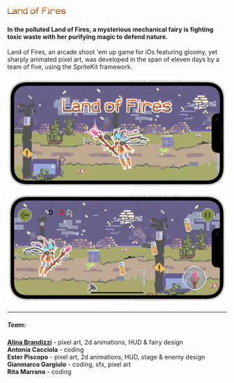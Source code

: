 ![My Image](https://github.com/acacciola22/LandOfFires/blob/newMain/LandOfFires/logo.gif)

#### In the polluted Land of Fires, a mysterious mechanical fairy is fighting toxic waste with her purifying magic to defend nature.

Land of Fires, an arcade shoot 'em up game for iOs featuring gloomy, yet sharply animated pixel art, was developed in the span of eleven days by a team of five, using the SpriteKit framework.

![My Image](https://github.com/acacciola22/LandOfFires/blob/newMain/LandOfFires/LOF1.png)
![My Image](https://github.com/acacciola22/LandOfFires/blob/newMain/LandOfFires/LOF2.png)
_________________

##### Team:
**[Alina Brandizzi](https://www.behance.net/roaringspark)** - pixel art, 2d animations, HUD & fairy design  
**Antonia Cacciola** - coding  
**Ester Piscopo** - pixel art, 2d animations, HUD, stage & enemy design  
**Gianmarco Gargiulo** - coding, sfx, pixel art  
**Rita Marrano** - coding  
